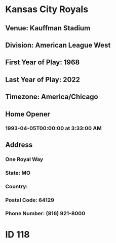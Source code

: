 # Kansas City Royals
## Venue: Kauffman Stadium
## Division: American League West
## First Year of Play: 1968
## Last Year of Play: 2022
## Timezone: America/Chicago
## Home Opener
### 1993-04-05T00:00:00 at 3:33:00 AM
## Address
### One Royal Way
### State: MO
### Country: 
### Postal Code: 64129
### Phone Number: (816) 921-8000
# ID 118